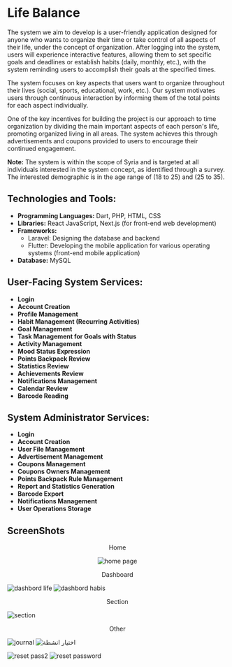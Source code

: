 # Life Balance

The system we aim to develop is a user-friendly application designed for anyone who wants to organize their time or take control of all aspects of their life, under the concept of organization. After logging into the system, users will experience interactive features, allowing them to set specific goals and deadlines or establish habits (daily, monthly, etc.), with the system reminding users to accomplish their goals at the specified times.

The system focuses on key aspects that users want to organize throughout their lives (social, sports, educational, work, etc.). Our system motivates users through continuous interaction by informing them of the total points for each aspect individually.

One of the key incentives for building the project is our approach to time organization by dividing the main important aspects of each person's life, promoting organized living in all areas. The system achieves this through advertisements and coupons provided to users to encourage their continued engagement.

**Note:** The system is within the scope of Syria and is targeted at all individuals interested in the system concept, as identified through a survey. The interested demographic is in the age range of (18 to 25) and (25 to 35).

## Technologies and Tools:

- **Programming Languages:** Dart, PHP, HTML, CSS
- **Libraries:** React JavaScript, Next.js (for front-end web development)
- **Frameworks:**
  - Laravel: Designing the database and backend
  - Flutter: Developing the mobile application for various operating systems (front-end mobile application)
- **Database:** MySQL

## User-Facing System Services:

- **Login**
- **Account Creation**
- **Profile Management**
- **Habit Management (Recurring Activities)**
- **Goal Management**
- **Task Management for Goals with Status**
- **Activity Management**
- **Mood Status Expression**
- **Points Backpack Review**
- **Statistics Review**
- **Achievements Review**
- **Notifications Management**
- **Calendar Review**
- **Barcode Reading**

## System Administrator Services:

- **Login**
- **Account Creation**
- **User File Management**
- **Advertisement Management**
- **Coupons Management**
- **Coupons Owners Management**
- **Points Backpack Rule Management**
- **Report and Statistics Generation**
- **Barcode Export**
- **Notifications Management**
- **User Operations Storage**

## ScreenShots
<div align="center">
Home

![home page](https://github.com/leen123/Life-Balance-Front-Mobile/assets/58842963/ecb82707-0ba3-4e82-904e-f29916ad548c)

</div>


<div align="center">
Dashboard
  
</div>

![dashbord life](https://github.com/leen123/Life-Balance-Front-Mobile/assets/58842963/c15cd027-9ccd-47f1-ae49-cd84716d1cb4)  ![dashbord habis](https://github.com/leen123/Life-Balance-Front-Mobile/assets/58842963/32b21c34-d370-423d-bd6e-bc97f1c29b97)


<div align="center">
Section
  
</div>

![section](https://github.com/leen123/Life-Balance-Front-Mobile/assets/58842963/a51c55c7-0e7e-478e-9d53-63640621d994)


<div align="center">
Other
  
</div>
  
![journal](https://github.com/leen123/Life-Balance-Front-Mobile/assets/58842963/4574f096-8434-459c-a613-b94de3532052)   ![اختيار انشطة](https://github.com/leen123/Life-Balance-Front-Mobile/assets/58842963/af5ab815-9888-4611-bc5f-1ea60669fe90)

![reset pass2](https://github.com/leen123/Life-Balance-Front-Mobile/assets/58842963/4faa59b6-82d0-4352-8eee-6a1a5860a7ef)   ![reset password](https://github.com/leen123/Life-Balance-Front-Mobile/assets/58842963/55b39e25-27dc-4814-a617-9381237590f2)
